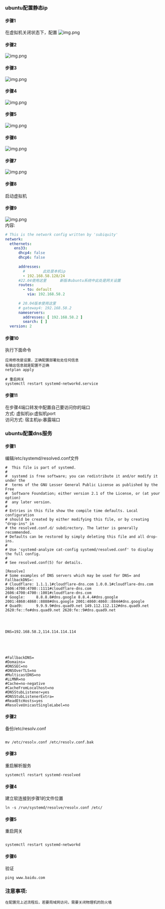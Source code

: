 ### ubuntu配置静态ip

#### 步骤1

在虚拟机关闭状态下，配置
![img.png](../img/img-30.png)

#### 步骤2

![img.png](../img/img-31.png)

#### 步骤3

![img.png](../img/img-32.png)

#### 步骤4

![img.png](../img/img-33.png)

#### 步骤5

![img.png](../img/img-34.png)

#### 步骤6

![img.png](../img/img-35.png)

#### 步骤7

![img.png](../img/img-36.png)

#### 步骤8

启动虚拟机

#### 步骤9

![img.png](../img/img-37.png)
<br/>
内容:
</br>

```yaml
# This is the network config written by 'subiquity'
network:
  ethernets:
    ens33:
      dhcp4: false
      dhcp6: false
      
      addresses:
        #        此处是本机ip
        - 192.168.58.128/24
      #22.04使用这里      新版本ubuntu系统中此处是网关设置
      routes:
        - to: default
          via: 192.168.58.2
          
      # 20.04版本使用这里
      # gateway4: 192.168.58.2
      nameservers:
        addresses: [ 192.168.58.2 ]
        search: [ ]
  version: 2

```

#### 步骤10

执行下面命令

```text
应用修改是设置，正确配置部署处处任何信息
有输出信息就是配置不正确
netplan apply

# 重启网关
systemctl restart systemd-networkd.service
```

#### 步骤11

在步骤4端口转发中配置自己要访问你的端口
</br>方式: 虚拟机ip:虚拟机port
</br>访问方式: 宿主机ip:暴露端口

### ubuntu配置dns服务

#### 步骤1

编辑/etc/systemd/resolved.conf文件

```text
#  This file is part of systemd.
#
#  systemd is free software; you can redistribute it and/or modify it under the
#  terms of the GNU Lesser General Public License as published by the Free
#  Software Foundation; either version 2.1 of the License, or (at your option)
#  any later version.
#
# Entries in this file show the compile time defaults. Local configuration
# should be created by either modifying this file, or by creating "drop-ins" in
# the resolved.conf.d/ subdirectory. The latter is generally recommended.
# Defaults can be restored by simply deleting this file and all drop-ins.
#
# Use 'systemd-analyze cat-config systemd/resolved.conf' to display the full config.
#
# See resolved.conf(5) for details.

[Resolve]
# Some examples of DNS servers which may be used for DNS= and FallbackDNS=:
# Cloudflare: 1.1.1.1#cloudflare-dns.com 1.0.0.1#cloudflare-dns.com 2606:4700:4700::1111#cloudflare-dns.com 2606:4700:4700::1001#cloudflare-dns.com
# Google:     8.8.8.8#dns.google 8.8.4.4#dns.google 2001:4860:4860::8888#dns.google 2001:4860:4860::8844#dns.google
# Quad9:      9.9.9.9#dns.quad9.net 149.112.112.112#dns.quad9.net 2620:fe::fe#dns.quad9.net 2620:fe::9#dns.quad9.net




DNS=192.168.58.2,114.114.114.114





#FallbackDNS=
#Domains=
#DNSSEC=no
#DNSOverTLS=no
#MulticastDNS=no
#LLMNR=no
#Cache=no-negative
#CacheFromLocalhost=no
#DNSStubListener=yes
#DNSStubListenerExtra=
#ReadEtcHosts=yes
#ResolveUnicastSingleLabel=no
```

#### 步骤2

备份/etc/resolv.conf

```text

mv /etc/resolv.conf /etc/resolv.conf.bak
```

#### 步骤3

重启解析服务

```text
systemctl restart systemd-resolved
```

#### 步骤4

建立软连接到步骤1的文件位置

```text
ln -s /run/systemd/resolve/resolv.conf /etc/
```

#### 步骤5

重启网关

```text

systemctl restart systemd-networkd
```

#### 步骤6

验证

```text
ping www.baidu.com
```

### 注意事项:

```text
在配置完上述流程后，若要局域网访问，需要关闭物理机的防火墙
```